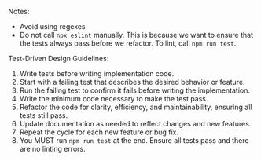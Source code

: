 Notes:
- Avoid using regexes
- Do not call `npx eslint` manually. This is because we want to ensure that the tests always pass before we refactor. To lint, call `npm run test`.

Test-Driven Design Guidelines:
1. Write tests before writing implementation code.
2. Start with a failing test that describes the desired behavior or feature.
3. Run the failing test to confirm it fails before writing the implementation.
4. Write the minimum code necessary to make the test pass.
5. Refactor the code for clarity, efficiency, and maintainability, ensuring all tests still pass.
6. Update documentation as needed to reflect changes and new features.
7. Repeat the cycle for each new feature or bug fix.
8. You MUST run `npm run test` at the end. Ensure all tests pass and there are no linting errors.